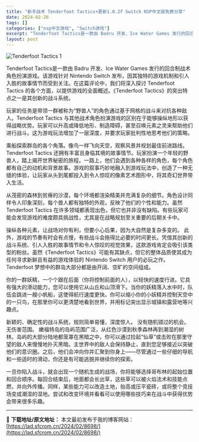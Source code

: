 ```yaml
---
title: "新手战术 Tenderfoot Tactics+更新1.0.2f Switch NSP中文版免费分享"
date: 2024-02-26
tags: []
categories: ["nsp中文游戏", "Switch游戏"]
excerpt: "Tenderfoot Tactics是一款由 Badru 开发、Ice Water Games 发行的回合制战术角色扮演游戏。该游戏针对 Nintendo Switch 发布，因其独特的游戏机制和引人入胜的故事情节而受到关注。在这篇评论中，我们将深入探讨 Tenderfoot Tactics 的各个&hellip;"
layout: post
---
```


<img class="aligncenter" src="https://assets.nintendo.com/image/upload/ar_16:9,c_lpad,w_1240/b_white/f_auto/q_auto/ncom/software/switch/70010000058414/03c538194bd2e5a3f6e78105b66b25c370c64f9ec6e0c70551afdbf8ea42ae92" alt="Tenderfoot Tactics 1" />

Tenderfoot Tactics是一款由 Badru 开发、Ice Water Games 发行的回合制战术角色扮演游戏。该游戏针对 Nintendo Switch 发布，因其独特的游戏机制和引人入胜的故事情节而受到关注。在这篇评论中，我们将深入探讨 Tenderfoot Tactics 的各个方面，以提供游戏的全面概述。《Tenderfoot Tactics》的突出特点之一是其创新的战斗系统。

玩家的任务是带领一群被称为“野兽人”的角色通过基于网格的战斗来对抗各种敌人。Tenderfoot Tactics 与其他战术角色扮演游戏的区别在于能够操纵地形以获得战略优势。玩家可以升高或降低地形、制造障碍，甚至召唤元素之灵来帮助他们进行战斗。这为游戏玩法增加了一层深度，并要求玩家批判性地思考他们的策略。

乘船探索群岛的各个角落。像鸟一样飞向天空，观察风景并规划最佳前进路线。
Tenderfoot Tactics 还拥有丰富且身临其境的故事情节。玩家扮演一个年轻的野兽人，踏上揭开世界秘密的旅程。一路上，他们会遇到各种各样的角色，每个角色都有自己的动机和背景故事。游戏的叙事巧妙地融入到游戏玩法中，创造了一种无缝的体验，让玩家从头到尾都投入到令人惊叹的像素艺术图形中，将其奇幻世界带入生活。

从茂密的森林到贫瘠的沙漠，每个环境都渲染精美并充满复杂的细节。角色设计同样令人印象深刻，每个兽人都有独特的外观，反映了他们的个性和能力。虽然 Tenderfoot Tactics 在许多领域都表现出色，但它也并非没有缺陷。有些玩家可能会发现游戏的难度颇具挑战性，尤其是在战略规划至关重要的后期关卡中。

操纵各种元素，让战场对你有利，但要小心后果，因为大自然是复杂多变的。
此外，游戏的节奏有时会有点慢，有些战斗会拖得比必要的时间更长。凭借其创新的战斗系统、引人入胜的故事情节和令人惊叹的视觉效果，这款游戏肯定会吸引该类型的粉丝。虽然《Tenderfoot Tactics》可能有其缺点，但它的整体品质使其成为任何寻求新鲜且有益的游戏体验的 Nintendo Switch 用户的必玩之作。Tenderfoot 梦想中的群岛大部分都是由开阔、空旷的空间组成。

你的一群妖精，一个个跟在后面（你将控制前面的人），以轻快的速度行进。它具有强大的滑动能力，您可以使用它从山丘和山顶滑下。当你的妖精落入水中时，队伍会跳进一艘小帆船，这使得航行速度更快。你可以缩小你的小妖精并控制天空中的一只鸟，在那里你可以更清楚地看到世界，并用标记突出显示城镇和露营地等兴趣点。

新颖的、确定性的战斗系统，规则简单易懂，深度惊人。
没有随机错过的机会。无伤害范围。
嫩福特岛的岛屿范围广泛，从红色沙漠到秋季森林再到潮湿的树林。岛屿的大部分陆地都笼罩在黑暗之中，你可以通过捡起“仙草”或击败在那里守望的敌人来慢慢地扑灭黑暗。主世界中的敌人会保持静止，直到您足够接近以突破他们的意识圈。之后，他们会冲向你并汇聚到你身上——尽管通过一些仔细的导航和一些适时的滑动，你还是有可能逃脱并继续你的探索。

一旦你陷入战斗，就会出现一个随机生成的战场，你将能够选择哥布林的起始位置和回合顺序。每回合结束后，地面都会长出草，这些草可以被火焰法术和技能点燃，并向外传播。同样，某些能力可以改造土地，抬高或压平瓷砖，或将整个竞技场变成潮湿的湿地。尝试和改变环境并看看可以使用哪些技巧来在战斗中获得优势会带来很多乐趣。

---
📖 **下载地址/原文地址：** 本文最初发布于我的博客网站：[https://lad.sfcrom.cn/2024/02/8698/](https://lad.sfcrom.cn/2024/02/8698/)
